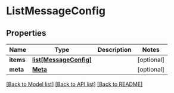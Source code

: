 # ListMessageConfig

## Properties
Name | Type | Description | Notes
------------ | ------------- | ------------- | -------------
**items** | [**list[MessageConfig]**](MessageConfig.md) |  | [optional] 
**meta** | [**Meta**](Meta.md) |  | [optional] 

[[Back to Model list]](../README.md#documentation-for-models) [[Back to API list]](../README.md#documentation-for-api-endpoints) [[Back to README]](../README.md)


